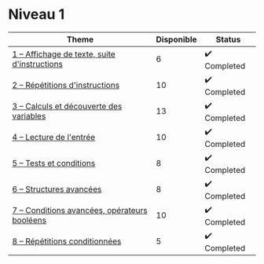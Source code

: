 # Niveau 1

| Theme                                                                                                                | Disponible | Status                       |
| -------------------------------------------------------------------------------------------------------------------- | ---------- | ---------------------------- |
| [1 – Affichage de texte, suite d'instructions](./1%20–%20Affichage%20de%20texte,%20suite%20d'instructions/README.md) | 6          | :heavy_check_mark: Completed |
| [2 – Répétitions d'instructions](./2%20–%20Répétitions%20d'instructions/README.md)                                   | 10         | :heavy_check_mark: Completed |
| [3 – Calculs et découverte des variables](./3%20–%20Calculs%20et%20découverte%20des%20variables/README.md)           | 13         | :heavy_check_mark: Completed |
| [4 – Lecture de l'entrée](./4%20–%20Lecture%20de%20l'entrée/README.md)                                               | 10         | :heavy_check_mark: Completed |
| [5 – Tests et conditions](./5%20–%20Tests%20et%20conditions/README.md)                                               | 8          | :heavy_check_mark: Completed |
| [6 – Structures avancées](./6%20–%20Structures%20avancées/README.md)                                                 | 8          | :heavy_check_mark: Completed |
| [7 – Conditions avancées, opérateurs booléens](./7%20–%20Conditions%20avancées,%20opérateurs%20booléens/README.md)   | 10         | :heavy_check_mark: Completed |
| [8 – Répétitions conditionnées](./8%20–%20Répétitions%20conditionnées/README.md)                                     | 5          | :heavy_check_mark: Completed |
